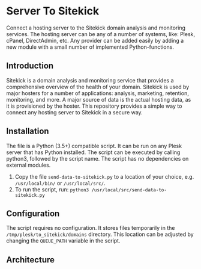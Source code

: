 # Server To Sitekick
Connect a hosting server to the Sitekick domain analysis and monitoring services. The hosting server can be any of a
number of systems, like: Plesk, cPanel, DirectAdmin, etc. Any provider can be added easily by adding a new module with 
a small number of implemented Python-functions.

## Introduction
Sitekick is a domain analysis and monitoring service that provides a comprehensive overview of the health of your domain.
Sitekick is used by major hosters for a number of applications: analysis, marketing, retention, monitoring, and more.
A major source of data is the actual hosting data, as it is provisioned by the hoster. 
This repository provides a simple way to connect any hosting server to Sitekick in a secure way.

## Installation
The file is a Python (3.5+) compatible script. It can be run on any Plesk server that has Python installed. The script
can be executed by calling python3, followed by the script name. The script has no dependencies on external modules. 
1. Copy the file `send-data-to-sitekick.py` to a location of your choice, e.g. `/usr/local/bin/` or
`/usr/local/src/`.
2. To run the script, run: `python3 /usr/local/src/send-data-to-sitekick.py`

## Configuration
The script requires no configuration. It stores files temporarily in the `/tmp/plesk/to_sitekick/domains` directory.
This location can be adjusted by changing the `QUEUE_PATH` variable in the script.

## Architecture
